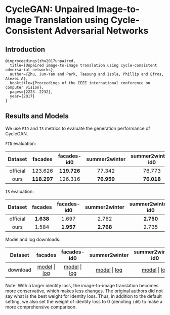 # CycleGAN: Unpaired Image-to-Image Translation using Cycle-Consistent Adversarial Networks

## Introduction

```
@inproceedings{zhu2017unpaired,
  title={Unpaired image-to-image translation using cycle-consistent adversarial networks},
  author={Zhu, Jun-Yan and Park, Taesung and Isola, Phillip and Efros, Alexei A},
  booktitle={Proceedings of the IEEE international conference on computer vision},
  pages={2223--2232},
  year={2017}
}
```

## Results and Models

We use `FID` and `IS` metrics to 	evaluate the generation performance of CycleGAN.

`FID` evaluation:

| Dataset | facades | facades-id0 | summer2winter | summer2winter-id0 | winter2summer | winter2summer-id0 | horse2zebra | horse2zebra-id0 | zebra2horse | zebra2horse-id0 | average |
|:---:|:---:|:---:|:---:|:---:|:---:|:---:|:---:|:---:|:---:|:---:|:---:|
| official | 123.626 | **119.726** | 77.342 | 76.773 | **72.631** | 74.239 | **62.111** | 77.202 | **138.646** | 137.050 | 95.935 |
| ours | **118.297** | 126.316 | **76.959** | **76.018** | 72.803 | **73.498** | 63.810 | **71.675** | 139.279 | **132.369** | **95.102** |

`IS` evaluation:

| Dataset | facades | facades-id0 | summer2winter | summer2winter-id0 | winter2summer | winter2summer-id0 | horse2zebra | horse2zebra-id0 | zebra2horse | zebra2horse-id0 | average |
|:---:|:---:|:---:|:---:|:---:|:---:|:---:|:---:|:---:|:---:|:---:|:---:|
| official | **1.638** | 1.697 | 2.762 | **2.750** | **3.293** | 3.110 | 1.375 | **1.584** | **3.186** | **3.047** | **2.444** |
| ours | 1.584 | **1.957** | **2.768** | 2.735 | 3.069 | **3.130** | **1.430** | 1.542 | 3.093 | 2.958 | 2.427 |

Model and log downloads:

| Dataset | facades | facades-id0 | summer2winter | summer2winter-id0 | horse2zebra | horse2zebra-id0 |
|:---:|:---:|:---:|:---:|:---:|:---:|:---:|
| download | [model](TODO) \| [log](TODO) | [model](TODO) \| [log](TODO) | [model](TODO) \| [log](TODO) | [model](TODO) \| [log](TODO) | [model](TODO) \| [log](TODO) | [model](TODO) \| [log](TODO) |

Note: With a larger identity loss, the image-to-image translation becomes more conservative, which makes less changes. The original authors did not say what is the best weight for identity loss. Thus, in addition to the default setting, we also set the weight of identity loss to 0 (denoting `id0`) to make a more comprehensive comparison.
